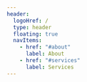 ```yaml
---
header:
  logoHref: /
  type: header
  floating: true
  navItems:
    - href: "#about"
      label: About
    - href: "#services"
      label: Services
---
```

